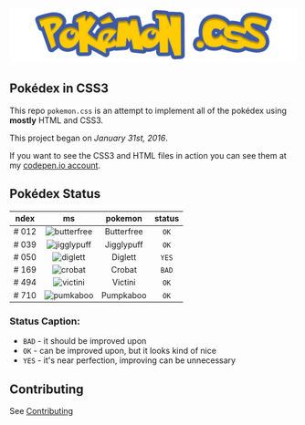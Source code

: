 ![logo](logo.png)
---

Pokédex in CSS3
---
This repo ``pokemon.css`` is an attempt to implement all of the pokédex using **mostly** HTML and CSS3. 

This project began on *January 31st, 2016*. 

If you want to see the CSS3 and HTML files in action you can see them at my [codepen.io account](http://codepen.io/johncurcio/pens/public/).

Pokédex Status
---

| ndex   | ms            | pokemon  | status  |
| ------ |:-------------:| :-----:  | :-----: |
| # 012  | ![butterfree](http://cdn.bulbagarden.net/upload/1/14/012MS.png) | Butterfree  |   ``OK``    |
| # 039  | ![jigglypuff](http://cdn.bulbagarden.net/upload/9/9c/039MS.png) | Jigglypuff  |   ``OK``   |
| # 050  | ![diglett](http://cdn.bulbagarden.net/upload/8/8b/050MS.png) | Diglett  |   ``YES``    |
| # 169  | ![crobat](http://cdn.bulbagarden.net/upload/9/96/169MS.png) | Crobat  |   ``BAD``    |
| # 494  | ![victini](http://cdn.bulbagarden.net/upload/0/0c/494MS.png) | Victini  |   ``OK``    |
| # 710  | ![pumkaboo](http://cdn.bulbagarden.net/upload/5/5e/710MS.png) | Pumpkaboo  |   ``OK``    |

### Status Caption:

* ``BAD`` - it should be improved upon
* ``OK`` - can be improved upon, but it looks kind of nice
* ``YES`` - it's near perfection, improving can be unnecessary

Contributing
---

See [Contributing](CONTRIBUTING.md)